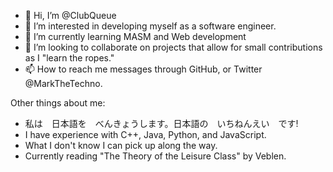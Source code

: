 - 👋 Hi, I’m @ClubQueue
- 👀 I’m interested in developing myself as a software engineer.
- 🌱 I’m currently learning MASM and Web development
- 💞️ I’m looking to collaborate on projects that allow for small contributions as I "learn the ropes."
- 📫 How to reach me messages through GitHub, or Twitter @MarkTheTechno.

Other things about me:
- 私は　日本語を　べんきょうします。日本語の　いちねんえい　です! 
- I have experience with C++, Java, Python, and JavaScript. 
- What I don't know I can pick up along the way.
- Currently reading "The Theory of the Leisure Class" by Veblen.
